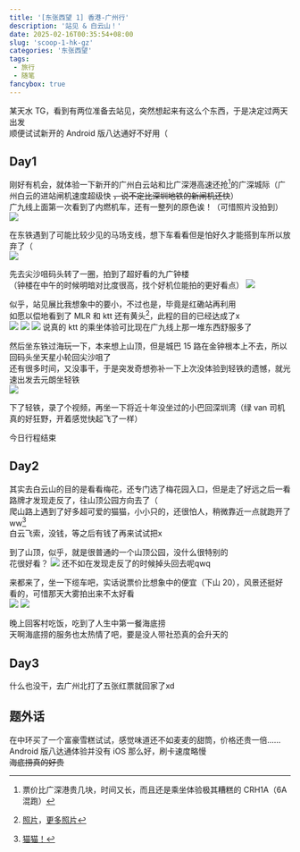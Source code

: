 ```yaml
---
title: '[东张西望 1] 香港-广州行'
description: '站见 & 白云山！'
date: 2025-02-16T00:35:54+08:00
slug: 'scoop-1-hk-gz'
categories: '东张西望'
tags:
 - 旅行
 - 随笔
fancybox: true
---
```


某天水 TG，看到有两位准备去站见，突然想起来有这么个东西，于是决定过两天出发  
顺便试试新开的 Android 版八达通好不好用（

## Day1
刚好有机会，就体验一下新开的广州白云站和比广深港高速还抢[^1]的广深城际（广州白云的进站闸机速度超级快 ~~，说不定比深圳地铁的新闸机还快~~）  
广九线上面第一次看到了内燃机车，还有一整列的原色诶！（可惜照片没拍到）  
![](DF5.webp)

在东铁遇到了可能比较少见的马场支线，想下车看看但是怕好久才能搭到车所以放弃了（  
![](Racecourse.webp)

先去尖沙咀码头转了一圈，拍到了超好看的九广钟楼  
（钟楼在中午的时候明暗对比度很高，找个好机位能拍的更好看点）
![](ClockTower.webp)

似乎，站见展比我想象中的要小，不过也是，毕竟是红磡站再利用  
如愿以偿地看到了 MLR 和 ktt 还有黄头[^2]，此程的目的已经达成了x  
![](MLR.webp)
![](ktt.webp)
![](E44.webp)
说真的 ktt 的乘坐体验可比现在广九线上那一堆东西舒服多了

然后坐东铁过海玩一下，本来想上山顶，但是城巴 15 路在金钟根本上不去，所以回码头坐天星小轮回尖沙咀了  
还有很多时间，又没事干，于是突发奇想弥补一下上次没体验到轻铁的遗憾，就光速出发去元朗坐轻铁  
![](LightRail.webp)

下了轻铁，录了个视频，再坐一下将近十年没坐过的小巴回深圳湾（绿 van 司机真的好狂野，开着感觉快起飞了一样）  

今日行程结束


## Day2
其实去白云山的目的是看看梅花，还专门选了梅花园入口，但是走了好远之后一看路牌才发现走反了，往山顶公园方向去了（  
爬山路上遇到了好多超可爱的猫猫，小小只的，还很怕人，稍微靠近一点就跑开了ww[^3]  
白云飞索，没钱，等之后有钱了再来试试把x  

到了山顶，似乎，就是很普通的一个山顶公园，没什么很特别的  
花很好看？
![](BYMnt-Flowers.webp)
还不如在发现走反了的时候掉头回去呢qwq  

来都来了，坐一下缆车吧，实话说票价比想象中的便宜（下山 20），风景还挺好看的，可惜那天大雾拍出来不太好看  
![](BYMnt-Telpher.webp)
![](BYMnt-Telpher2.webp)

晚上回客村吃饭，吃到了人生中第一餐海底捞  
天啊海底捞的服务也太热情了吧，要是没人带社恐真的会升天的  

## Day3
什么也没干，去广州北打了五张红票就回家了xd

## 题外话
在中环买了一个富豪雪糕试试，感觉味道还不如麦麦的甜筒，价格还贵一倍……  
Android 版八达通体验并没有 iOS 那么好，刷卡速度略慢  
~~海底捞真的好贵~~


[^1]: 票价比广深港贵几块，时间又长，而且还是乘坐体验极其糟糕的 CRH1A（6A 混跑）  
[^2]: [照片](https://t.me/rikka_outside/34?single)，[更多照片](https://t.me/rikka_outside/45?single)  
[^3]: [猫猫！](https://t.me/rikka_outside/59)  